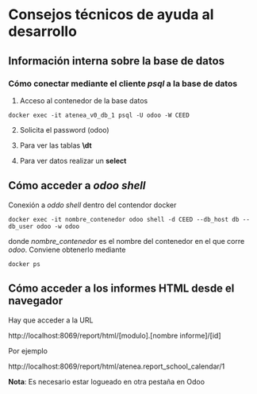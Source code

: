 # Consejos técnicos de ayuda al desarrollo

## Información interna sobre la base de datos

### Cómo conectar mediante el cliente _psql_ a la base de datos

1. Acceso al contenedor de la base datos

```
docker exec -it atenea_v0_db_1 psql -U odoo -W CEED
```
2. Solicita el password (odoo)

3. Para ver las tablas __\dt__

4. Para ver datos realizar un __select__

## Cómo acceder a _odoo shell_

Conexión a _oddo shell_ dentro del contendor docker

```
docker exec -it nombre_contenedor odoo shell -d CEED --db_host db --db_user odoo -w odoo
```

donde _nombre_contenedor_ es el nombre del contenedor en el que corre _odoo_. Conviene obtenerlo mediante

```
docker ps
```

## Cómo acceder a los informes HTML desde el navegador

Hay que acceder a la URL 

http://localhost:8069/report/html/[modulo].[nombre informe]/[id]

Por ejemplo

http://localhost:8069/report/html/atenea.report_school_calendar/1

__Nota__: Es necesario estar logueado en otra pestaña en Odoo